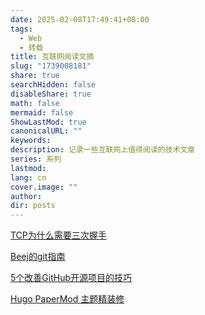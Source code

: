 ```yaml
---
date: 2025-02-08T17:49:41+08:00
tags:
  - Web
  - 转载
title: 互联网阅读文摘
slug: "1739008181"
share: true
searchHidden: false
disableShare: true
math: false
mermaid: false
ShowLastMod: true
canonicalURL: ""
keywords: 
description: 记录一些互联网上值得阅读的技术文章
series: 系列
lastmod: 
lang: cn
cover.image: ""
author: 
dir: posts
---
```

[TCP为什么需要三次握手](https://www.pixelstech.net/article/1727412048-Why-TCP-needs-3-handshakes)

[Beej的git指南](https://beej.us/guide/bggit/html/split/index.html)

[5个改善GitHub开源项目的技巧](https://github.blog/open-source/maintainers/5-tips-for-promoting-your-open-source-project/)

[Hugo PaperMod 主题精装修](https://yunpengtai.top/posts/hugo-journey/#%e5%bc%95%e5%ad%90)